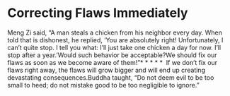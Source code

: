 # Correcting Flaws Immediately

Meng Zi said, “A man steals a chicken from his neighbor every day. When told that is dishonest, he replied, ‘You are absolutely right! Unfortunately, I can’t quite stop. I tell you what: I’ll just take one chicken a day for now. I’ll stop after a year.’Would such behavior be acceptable?​We should fix our flaws as soon as we become aware of them!”      ​* * * * *  If we don’t fix our flaws right away, the flaws will grow bigger and will end up creating devastating consequences.​Buddha taught, “Do not deem evil to be too small to heed; do not mistake good to be too negligible to ignore.”